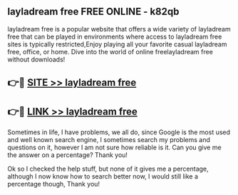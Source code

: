 ## layladream free FREE ONLINE - k82qb

layladream free is a popular website that offers a wide variety of layladream free that can be played in environments where access to layladream free sites is typically restricted,Enjoy playing all your favorite casual layladream free, office, or home. Dive into the world of online freelayladream free without downloads!

## 👉🔴 [SITE >> layladream free](http://news.freeplayer.one?title=layladream_free&ref=FRRE)

## 👉🔴 [LINK >> layladream free](http://news.freeplayer.one?title=layladream_free&ref=FREE)

Sometimes in life, I have problems, we all do, since Google is the most used and well known search engine, I sometimes search my problems and questions on it, however I am not sure how reliable is it. Can you give me the answer on a percentage? Thank you!

Ok so I checked the help stuff, but none of it gives me a percentage, although I now know how to search better now, I would still like a percentage though, Thank you!